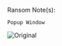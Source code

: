 Ransom Note(s): 
```
Popup Window
```
![Original](https://github.com/user-attachments/assets/2faf22ff-b951-4970-b767-8c95bd3e53a7)
